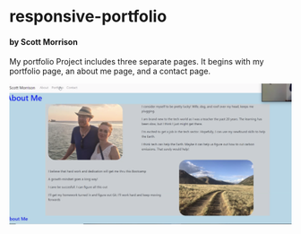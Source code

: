# responsive-portfolio
#### by Scott Morrison

My portfolio Project includes three separate pages.  It begins with my portfolio page, an about me page, and a contact page.

![alt responsive-Portfolio](Screenshot%202020-03-09%2012.16.45.png)

